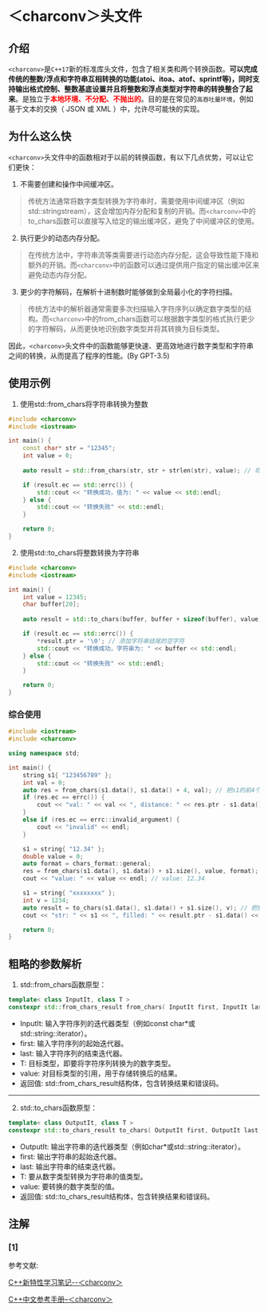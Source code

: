 # ＜charconv＞头文件
## 介绍
`<charconv>`是`C++17`新的标准库头文件，包含了相关类和两个转换函数。**可以完成传统的整数/浮点和字符串互相转换的功能(atoi、itoa、atof、sprintf等)，同时支持输出格式控制、整数基底设置并且将整数和浮点类型对字符串的转换整合了起来**。是独立于<b style="color:red">本地环境、不分配、不抛出的</b>。目的是在常见的`高吞吐量环境`，例如基于文本的交换（ JSON 或 XML ）中，允许尽可能快的实现。

## 为什么这么快
`<charconv>`头文件中的函数相对于以前的转换函数，有以下几点优势，可以让它们更快：

1. 不需要创建和操作中间缓冲区。
> 传统方法通常将数字类型转换为字符串时，需要使用中间缓冲区（例如std::stringstream），这会增加内存分配和复制的开销。而`<charconv>`中的to_chars函数可以直接写入给定的输出缓冲区，避免了中间缓冲区的使用。

2. 执行更少的动态内存分配。
> 在传统方法中，字符串流等类需要进行动态内存分配，这会导致性能下降和额外的开销。而`<charconv>`中的函数可以通过提供用户指定的输出缓冲区来避免动态内存分配。

3. 更少的字符解码，在解析十进制数时能够做到全局最小化的字符扫描。
> 传统方法中的解析器通常需要多次扫描输入字符序列以确定数字类型的结构。而`<charconv>`中的from_chars函数可以根据数字类型的格式执行更少的字符解码，从而更快地识别数字类型并将其转换为目标类型。

因此，`<charconv>`头文件中的函数能够更快速、更高效地进行数字类型和字符串之间的转换，从而提高了程序的性能。(By GPT-3.5)

## 使用示例

1. 使用std::from_chars将字符串转换为整数


```C++
#include <charconv>
#include <iostream>

int main() {
    const char* str = "12345";
    int value = 0;
  
    auto result = std::from_chars(str, str + strlen(str), value); // 将字符串转换为整数

    if (result.ec == std::errc()) {
        std::cout << "转换成功，值为: " << value << std::endl;
    } else {
        std::cout << "转换失败" << std::endl;
    }

    return 0;
}
```

2. 使用std::to_chars将整数转换为字符串

```C++
#include <charconv>
#include <iostream>

int main() {
    int value = 12345;
    char buffer[20];
  
    auto result = std::to_chars(buffer, buffer + sizeof(buffer), value); // 将整数转换为字符串

    if (result.ec == std::errc()) {
        *result.ptr = '\0'; // 添加字符串结尾的空字符
        std::cout << "转换成功，字符串为: " << buffer << std::endl;
    } else {
        std::cout << "转换失败" << std::endl;
    }

    return 0;
}
```

### 综合使用

```C++
#include <iostream>
#include <charconv>

using namespace std;

int main() {
    string s1{ "123456789" };
    int val = 0;
    auto res = from_chars(s1.data(), s1.data() + 4, val); // 把s1的前4个转成整数
    if (res.ec == errc()) {
        cout << "val: " << val << ", distance: " << res.ptr - s1.data() << endl; // val: 1234, distance: 4
    }
    else if (res.ec == errc::invalid_argument) {
        cout << "invalid" << endl;
    }

    s1 = string{ "12.34" };
    double value = 0;
    auto format = chars_format::general;
    res = from_chars(s1.data(), s1.data() + s1.size(), value, format); // 把"12.34"转成小数
    cout << "value: " << value << endl; // value: 12.34

    s1 = string{ "xxxxxxxx" };
    int v = 1234;
    auto result = to_chars(s1.data(), s1.data() + s1.size(), v); // 把整数转成字符串
    cout << "str: " << s1 << ", filled: " << result.ptr - s1.data() << " characters." << endl; // s1: 1234xxxx, filled: 4 characters.

    return 0;
}
```

## 粗略的参数解析
1. std::from_chars函数原型：

```C++
template< class InputIt, class T >
constexpr std::from_chars_result from_chars( InputIt first, InputIt last, T& value );
```

- InputIt: 输入字符序列的迭代器类型（例如const char*或std::string::iterator）。
- first: 输入字符序列的起始迭代器。
- last: 输入字符序列的结束迭代器。
- T: 目标类型，即要将字符序列转换为的数字类型。
- value: 对目标类型的引用，用于存储转换后的结果。
- 返回值: std::from_chars_result结构体，包含转换结果和错误码。

---
2. std::to_chars函数原型：

```C++
template< class OutputIt, class T >
constexpr std::to_chars_result to_chars( OutputIt first, OutputIt last, const T& value );
```

- OutputIt: 输出字符串的迭代器类型（例如char*或std::string::iterator）。
- first: 输出字符串的起始迭代器。
- last: 输出字符串的结束迭代器。
- T: 要从数字类型转换为字符串的值类型。
- value: 要转换的数字类型的值。
- 返回值: std::to_chars_result结构体，包含转换结果和错误码。


## 注解
### [1]
参考文献:

[C++新特性学习笔记--＜charconv＞](https://blog.csdn.net/miaoaa2008/article/details/113858871)

[C++中文参考手册–＜charconv＞](https://zh.cppreference.com/w/cpp/header/charconv)